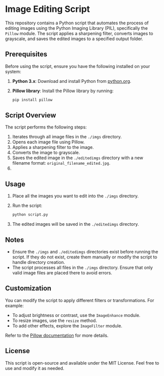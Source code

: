 # Image Editing Script

This repository contains a Python script that automates the process of editing images using the Python Imaging Library (PIL), specifically the `Pillow` module. The script applies a sharpening filter, converts images to grayscale, and saves the edited images to a specified output folder.

## Prerequisites

Before using the script, ensure you have the following installed on your system:

1. **Python 3.x**: Download and install Python from [python.org](https://www.python.org/).
2. **Pillow library**: Install the Pillow library by running:

   ```bash
   pip install pillow
   ```

## Script Overview

The script performs the following steps:

1. Iterates through all image files in the `./imgs` directory.
2. Opens each image file using Pillow.
3. Applies a sharpening filter to the image.
4. Converts the image to grayscale.
5. Saves the edited image in the `./editedimgs` directory with a new filename format: `original_filename_edited.jpg`.
6. 
## Usage

1. Place all the images you want to edit into the `./imgs` directory.
2. Run the script:

   ```bash
   python script.py
   ```

3. The edited images will be saved in the `./editedimgs` directory.

## Notes

- Ensure the `./imgs` and `./editedimgs` directories exist before running the script. If they do not exist, create them manually or modify the script to handle directory creation.
- The script processes all files in the `./imgs` directory. Ensure that only valid image files are placed there to avoid errors.

## Customization

You can modify the script to apply different filters or transformations. For example:

- To adjust brightness or contrast, use the `ImageEnhance` module.
- To resize images, use the `resize` method.
- To add other effects, explore the `ImageFilter` module.

Refer to the [Pillow documentation](https://pillow.readthedocs.io/en/stable/) for more details.

## License

This script is open-source and available under the MIT License. Feel free to use and modify it as needed.

